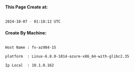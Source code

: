
   
#### This Page Create at:

```bash

2024-10-07 - 01:18:12 UTC

```

#### Create By Machine:

```bash

Host Name : fv-az984-15

platform  : Linux-6.8.0-1014-azure-x86_64-with-glibc2.35

Ip Local  : 10.1.0.162

```

